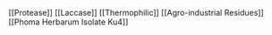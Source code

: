 [[Protease]]
[[Laccase]]
[[Thermophilic]]
[[Agro-industrial Residues]]
[[Phoma Herbarum Isolate Ku4]]
